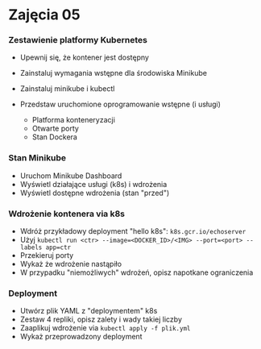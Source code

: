 # Zajęcia 05

### Zestawienie platformy Kubernetes

* Upewnij się, że kontener jest dostępny
* Zainstaluj wymagania wstępne dla środowiska Minikube
* Zainstaluj minikube i kubectl

* Przedstaw uruchomione oprogramowanie wstępne (i usługi)
  * Platforma konteneryzacji
  * Otwarte porty
  * Stan Dockera

### Stan Minikube
* Uruchom Minikube Dashboard
* Wyświetl działające usługi (k8s) i wdrożenia
* Wyświetl dostępne wdrożenia (stan "przed")

### Wdrożenie kontenera via k8s
* Wdróż przykładowy deployment "hello k8s": ```k8s.gcr.io/echoserver```
* Użyj ```kubectl run <ctr> --image=<DOCKER_ID>/<IMG> --port=<port> --labels app=ctr```
* Przekieruj porty
* Wykaż że wdrożenie nastąpiło
* W przypadku "niemożliwych" wdrożeń, opisz napotkane ograniczenia

### Deployment
* Utwórz plik YAML z "deploymentem" k8s
* Zestaw 4 repliki, opisz zalety i wady takiej liczby
* Zaaplikuj wdrożenie via ```kubectl apply -f plik.yml```
* Wykaż przeprowadzony deployment
